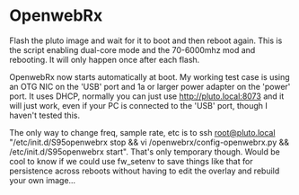 # OpenwebRx

Flash the pluto image and wait for it to boot and then reboot again.  This is the script enabling dual-core mode and the 70-6000mhz mod and rebooting.  It will only happen once after each flash.

OpenwebRx now starts automatically at boot.  My working test case is using an OTG NIC on the 'USB' port and 1a or larger power adapter on the 'power' port.  It uses DHCP, normally you can just use http://pluto.local:8073 and it will just work, even if your PC is connected to the 'USB' port, though I haven't tested this.

The only way to change freq, sample rate, etc is to ssh root@pluto.local "/etc/init.d/S95openwebrx stop && vi /openwebrx/config-openwebrx.py && /etc/init.d/S95openwebrx start".  That's only temporary though.  Would be cool to know if we could use fw_setenv to save things like that for persistence across reboots without having to edit the overlay and rebuild your own image...
